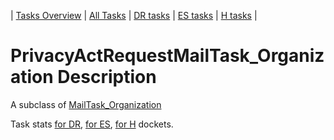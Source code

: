 | [Tasks Overview](../tasks-overview.md) | [All Tasks](../alltasks.md) | [DR tasks](../docket-DR/tasklist.md) | [ES tasks](../docket-ES/tasklist.md) | [H tasks](../docket-H/tasklist.md) |

# PrivacyActRequestMailTask_Organization Description

A subclass of [MailTask_Organization](MailTask_Organization.md)

Task stats [for DR](../docket-DR/PrivacyActRequestMailTask_Organization.md), [for ES](../docket-ES/PrivacyActRequestMailTask_Organization.md), [for H](../docket-H/PrivacyActRequestMailTask_Organization.md) dockets.

